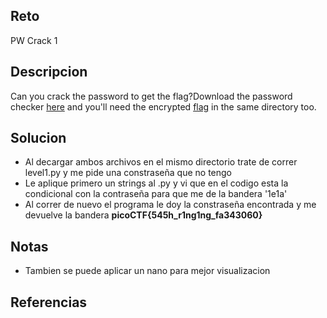 ## Reto
PW Crack 1

## Descripcion
Can you crack the password to get the flag?Download the password checker [here](https://artifacts.picoctf.net/c/11/level1.py) and you'll need the encrypted [flag](https://artifacts.picoctf.net/c/11/level1.flag.txt.enc) in the same directory too.
## Solucion
- Al decargar ambos archivos en el mismo directorio trate de correr level1.py y me pide una constraseña que no tengo
- Le aplique primero un strings al .py y vi que en el codigo esta la condicional con la contraseña para que me de la bandera '1e1a'
- Al correr de nuevo el programa le doy la constraseña encontrada y me devuelve la bandera **picoCTF{545h_r1ng1ng_fa343060}**
## Notas
- Tambien se puede aplicar un nano para mejor visualizacion

## Referencias
